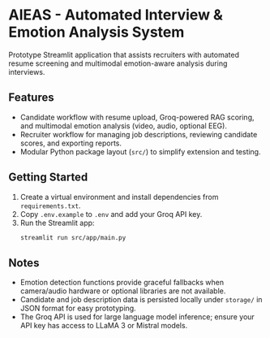 # AIEAS - Automated Interview & Emotion Analysis System

Prototype Streamlit application that assists recruiters with automated resume screening and multimodal emotion-aware analysis during interviews.

## Features

- Candidate workflow with resume upload, Groq-powered RAG scoring, and multimodal emotion analysis (video, audio, optional EEG).
- Recruiter workflow for managing job descriptions, reviewing candidate scores, and exporting reports.
- Modular Python package layout (`src/`) to simplify extension and testing.

## Getting Started

1. Create a virtual environment and install dependencies from `requirements.txt`.
2. Copy `.env.example` to `.env` and add your Groq API key.
3. Run the Streamlit app:
   ```bash
   streamlit run src/app/main.py
   ```

## Notes

- Emotion detection functions provide graceful fallbacks when camera/audio hardware or optional libraries are not available.
- Candidate and job description data is persisted locally under `storage/` in JSON format for easy prototyping.
- The Groq API is used for large language model inference; ensure your API key has access to LLaMA 3 or Mistral models.
